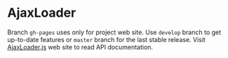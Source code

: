# AjaxLoader

Branch `gh-pages` uses only for project web site.
Use `develop` branch to get up-to-date features or `master` branch for the last stable release.
Visit [AjaxLoader.js](http://musicvano.github.io/ajaxloader) web site to read API documentation.